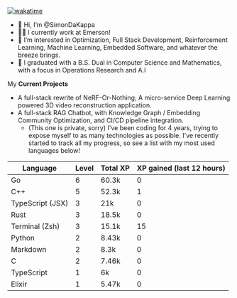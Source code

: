 
[![wakatime](https://wakatime.com/badge/user/50e6c678-94a9-4739-af51-360aeb113c51.svg)](https://wakatime.com/@50e6c678-94a9-4739-af51-360aeb113c51)

- 👋 Hi, I’m @SimonDaKappa
- 🧑‍💼 I currently work at Emerson!
- 👀 I’m interested in Optimization, Full Stack Development, Reinforcement Learning, Machine Learning, Embedded Software, and whatever the breeze brings.
- 🌱 I graduated with a B.S. Dual in Computer Science and Mathematics, with a focus in Operations Research and A.I

My **Current Projects** 
- A full-stack rewrite of NeRF-Or-Nothing; A micro-service Deep Learning powered 3D video reconstruction application.
- A full-stack RAG Chatbot, with Knowledge Graph / Embedding Community Optimization, and CI/CD pipeline integration.
  - (This one is private, sorry)
I've been coding for 4 years, trying to expose myself to as many technologies as possible. I've recently started to track all my progress, so see
a list with my most used languages below!

| Language | Level | Total XP | XP gained (last 12 hours) |
| --- | --- | --- | --- |
| Go | 6 | 60.3k | 0 |
| C++ | 5 | 52.3k | 1 |
| TypeScript (JSX) | 3 | 21k | 0 |
| Rust | 3 | 18.5k | 0 |
| Terminal (Zsh) | 3 | 15.1k | 15 |
| Python | 2 | 8.43k | 0 |
| Markdown | 2 | 8.3k | 0 |
| C | 2 | 7.46k | 0 |
| TypeScript | 1 | 6k | 0 |
| Elixir | 1 | 5.47k | 0 |